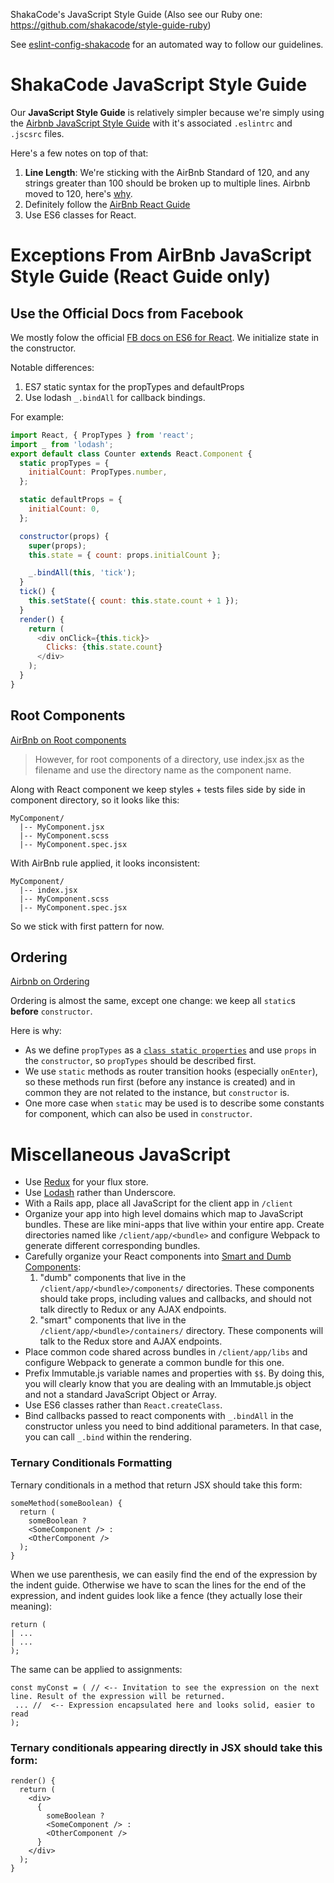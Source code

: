 ShakaCode's JavaScript Style Guide (Also see our Ruby one: https://github.com/shakacode/style-guide-ruby)

See [eslint-config-shakacode](./eslint-config-shakacode/README.md) for an automated way to follow our guidelines.

# ShakaCode JavaScript Style Guide

Our **JavaScript Style Guide** is relatively simpler because we're simply using the [Airbnb JavaScript Style Guide](https://github.com/airbnb/javascript) with it's associated `.eslintrc` and `.jscsrc` files.

Here's a few notes on top of that:

1. **Line Length**: We're sticking with the AirBnb Standard of 120, and any strings greater than 100 should be broken up to multiple lines. Airbnb moved to 120, here's [why](https://github.com/airbnb/javascript/pull/458).
2. Definitely follow the [AirBnb React Guide](https://github.com/airbnb/javascript/blob/master/react/README.md)
3. Use ES6 classes for React.

# Exceptions From AirBnb JavaScript Style Guide (React Guide only)

## Use the Official Docs from Facebook
We mostly folow the official [FB docs on ES6 for React](https://facebook.github.io/react/docs/reusable-components.html#es6-classes). We initialize state in the constructor.

Notable differences:

1. ES7 static syntax for the propTypes and defaultProps
2. Use lodash `_.bindAll` for callback bindings.

For example:

```javascript
import React, { PropTypes } from 'react';
import _ from 'lodash';
export default class Counter extends React.Component {
  static propTypes = {
    initialCount: PropTypes.number,
  };

  static defaultProps = {
    initialCount: 0,
  };

  constructor(props) {
    super(props);
    this.state = { count: props.initialCount };

    _.bindAll(this, 'tick');
  }
  tick() {
    this.setState({ count: this.state.count + 1 });
  }
  render() {
    return (
      <div onClick={this.tick}>
        Clicks: {this.state.count}
      </div>
    );
  }
}
```

## Root Components
[AirBnb on Root components](https://github.com/airbnb/javascript/blob/master/react/README.md#naming)

> However, for root components of a directory, use index.jsx as the filename and use the directory name as the component name.

Along with React component we keep styles + tests files side by side in component directory, so it looks like this:

```
MyComponent/
  |-- MyComponent.jsx
  |-- MyComponent.scss
  |-- MyComponent.spec.jsx
```

With AirBnb rule applied, it looks inconsistent:

```
MyComponent/
  |-- index.jsx
  |-- MyComponent.scss
  |-- MyComponent.spec.jsx
```

So we stick with first pattern for now.

## Ordering
[Airbnb on Ordering](https://github.com/airbnb/javascript/blob/master/react/README.md#ordering)

Ordering is almost the same, except one change: we keep all `static`s **before** `constructor`.

Here is why:

* As we define `propTypes` as a [`class static properties`](https://github.com/jeffmo/es-class-fields-and-static-properties) and use `props` in the `constructor`, so `propTypes` should be described first.
* We use `static` methods as router transition hooks (especially `onEnter`), so these methods run first (before any instance is created) and in common they are not related to the instance, but `constructor` is.
* One more case when `static` may be used is to describe some constants for component, which can also be used in `constructor`.

# Miscellaneous JavaScript

* Use [Redux](https://github.com/rackt/redux) for your flux store.
* Use [Lodash](https://lodash.com/) rather than Underscore.
* With a Rails app, place all JavaScript for the client app in `/client`
* Organize your app into high level domains which map to JavaScript bundles. These are like mini-apps that live within your entire app. Create directories named like `/client/app/<bundle>` and configure Webpack to generate different corresponding bundles.
* Carefully organize your React components into [Smart and Dumb Components](https://medium.com/@dan_abramov/smart-and-dumb-components-7ca2f9a7c7d0#.ygdkh1l7b):
   1. "dumb" components that live in the `/client/app/<bundle>/components/` directories. These components should take props, including values and callbacks, and should not talk directly to Redux or any AJAX endpoints.
   2. "smart" components that live in the `/client/app/<bundle>/containers/` directory. These components will talk to the Redux store and AJAX endpoints.
* Place common code shared across bundles in `/client/app/libs` and configure Webpack to generate a common bundle for this one.
* Prefix Immutable.js variable names and properties with `$$`. By doing this, you will clearly know that you are dealing with an Immutable.js object and not a standard JavaScript Object or Array.
* Use ES6 classes rather than `React.createClass`.
* Bind callbacks passed to react components with `_.bindAll` in the constructor unless you need to bind additional parameters. In that case, you can call `_.bind` within the rendering.

### Ternary Conditionals Formatting
Ternary conditionals in a method that return JSX should take this form:

```es6
someMethod(someBoolean) {
  return (
    someBoolean ?
    <SomeComponent /> :
    <OtherComponent />
  );
}
```

When we use parenthesis, we can easily find the end of the expression by the indent guide. Otherwise we have to scan the lines for the end of the expression, and indent guides look like a fence (they actually lose their meaning):

```
return (
| ...
| ...
);
```

The same can be applied to assignments:

```
const myConst = ( // <-- Invitation to see the expression on the next line. Result of the expression will be returned.
 ... //  <-- Expression encapsulated here and looks solid, easier to read
);
```

### Ternary conditionals appearing directly in JSX should take this form:

```es6
render() {
  return (
    <div>
      {
        someBoolean ?
        <SomeComponent /> :
        <OtherComponent />
      }
    </div>
  );
}
```
